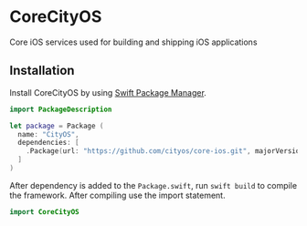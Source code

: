 # CoreCityOS
Core iOS services used for building and shipping iOS applications

## Installation
Install CoreCityOS by using [Swift Package Manager](https://github.com/apple/swift-package-manager).

```swift
import PackageDescription

let package = Package (
  name: "CityOS",
  dependencies: [
    .Package(url: "https://github.com/cityos/core-ios.git", majorVersion: 1),
  ]
)
```

After dependency is added to the `Package.swift`, run `swift build` to compile the framework. After compiling use the import statement.

```swift
import CoreCityOS
```
